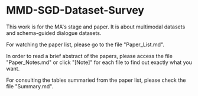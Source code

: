 # MMD-SGD-Dataset-Survey

This work is for the MA's stage and paper. It is about multimodal datasets and schema-guided dialogue datasets.

For watching the paper list, please go to the file "Paper_List.md".

In order to read a brief abstract of the papers, please access the file "Paper_Notes.md" or click "[Note]" for each file to find out exactly what you want. 

For consulting the tables summaried from the paper list, please check the file "Summary.md".
